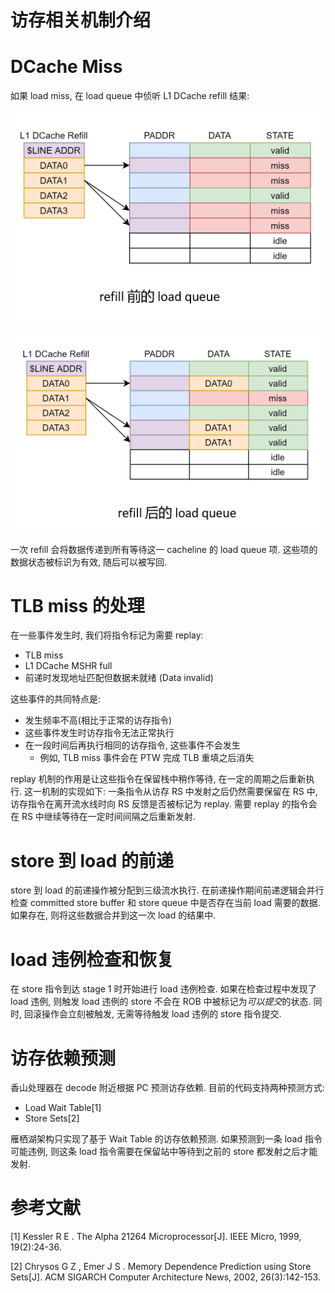 访存相关机制介绍
===========

# DCache Miss

如果 load miss, 在 load queue 中侦听 L1 DCache refill 结果:

![before-refill](../images/lsu/before-refill.png)  

![after-refill](../images/lsu/after-refill.png)  

一次 refill 会将数据传递到所有等待这一 cacheline 的 load queue 项. 这些项的数据状态被标识为有效, 随后可以被写回.

# TLB miss 的处理

在一些事件发生时, 我们将指令标记为需要 replay:

* TLB miss
* L1 DCache MSHR full
* 前递时发现地址匹配但数据未就绪 (Data invalid)

这些事件的共同特点是:
* 发生频率不高(相比于正常的访存指令)
* 这些事件发生时访存指令无法正常执行 
* 在一段时间后再执行相同的访存指令, 这些事件不会发生
    * 例如, TLB miss 事件会在 PTW 完成 TLB 重填之后消失

replay 机制的作用是让这些指令在保留栈中稍作等待, 在一定的周期之后重新执行. 这一机制的实现如下: 一条指令从访存 RS 中发射之后仍然需要保留在 RS 中, 访存指令在离开流水线时向 RS 反馈是否被标记为 replay. 需要 replay 的指令会在 RS 中继续等待在一定时间间隔之后重新发射.

# store 到 load 的前递

store 到 load 的前递操作被分配到三级流水执行. 在前递操作期间前递逻辑会并行检查 committed store buffer 和 store queue 中是否存在当前 load 需要的数据. 如果存在, 则将这些数据合并到这一次 load 的结果中. 

<!-- 特殊地: 如果 DCache miss, 保留 forward 结果 -->

# load 违例检查和恢复

在 store 指令到达 stage 1 时开始进行 load 违例检查. 如果在检查过程中发现了 load 违例, 则触发 load 违例的 store 不会在 ROB 中被标记为*可以提交*的状态. 同时, 回滚操作会立刻被触发, 无需等待触发 load 违例的 store 指令提交.

# 访存依赖预测

香山处理器在 decode 附近根据 PC 预测访存依赖. 目前的代码支持两种预测方式: 

* Load Wait Table[1]
* Store Sets[2]

雁栖湖架构只实现了基于 Wait Table 的访存依赖预测. 如果预测到一条 load 指令可能违例, 则这条 load 指令需要在保留站中等待到之前的 store 都发射之后才能发射.

# 参考文献

[1] Kessler R E . The Alpha 21264 Microprocessor[J]. IEEE Micro, 1999, 19(2):24-36.

[2] Chrysos G Z ,  Emer J S . Memory Dependence Prediction using Store Sets[J]. ACM SIGARCH Computer Architecture News, 2002, 26(3):142-153.



